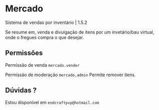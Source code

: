 # Mercado
Sistema de vendas por inventário | 1.5.2

Se resume em, venda e divulgação de itens por um invetário/bau virtual, onde o fregues compra o que desejar.

## Permissões

 Permissão de venda ``mercado.vender``
 
 Permissão de moderação ``mercado.admin`` Permite remover itens.
 
 ## Dúvidas ?
 Estou disponível em ``endcraftpvp@hotmail.com``
